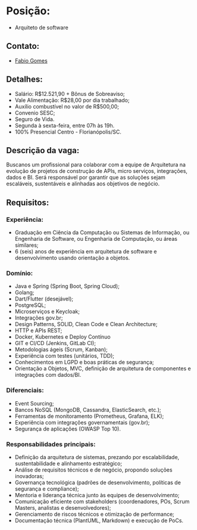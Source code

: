 # Posição:
- Arquiteto de software

## Contato:
- [Fabio Gomes](https://www.linkedin.com/in/fabio-gomes-27a4241a4)

## Detalhes:

- Salário: R$12.521,90 + Bônus de Sobreaviso;
- Vale Alimentação: R$28,00 por dia trabalhado;
- Auxílio combustível no valor de R$500,00;
- Convenio SESC;
- Seguro de Vida. 
- Segunda à sexta-feira, entre 07h às 19h.
- 100% Presencial Centro - Florianópolis/SC. 

## Descrição da vaga:

Buscanos um profissional para colaborar com a equipe de Arquitetura na evolução de projetos de construção de APIs, micro serviços, integrações, dados e BI. Será responsável por garantir que as soluções sejam escaláveis, sustentáveis e alinhadas aos objetivos de negócio. 

## Requisitos:

### Experiência:
- Graduação em Ciência da Computação ou Sistemas de Informação, ou Engenharia de Software, ou Engenharia de Computação, ou áreas similares;
- 6 (seis) anos de experiência em arquitetura de software e desenvolvimento usando orientação a objetos. 

### Domínio:
- Java e Spring (Spring Boot, Spring Cloud);
- Golang;
- Dart/Flutter (desejável);
- PostgreSQL;
- Microserviços e Keycloak; 
- Integrações gov.br;
- Design Patterns, SOLID, Clean Code e Clean Architecture;
- HTTP e APIs REST;
- Docker, Kubernetes e Deploy Contínuo
- GIT e CI/CD (Jenkins, GitLab CI);
- Metodologias ágeis (Scrum, Kanban);
- Experiência com testes (unitários, TDD);
- Conhecimentos em LGPD e boas práticas de segurança;
- Orientação a Objetos, MVC, definição de arquitetura de componentes e integrações com dados/BI. 

### Diferenciais:

- Event Sourcing;
- Bancos NoSQL (MongoDB, Cassandra, ElasticSearch, etc.);
- Ferramentas de monitoramento (Prometheus, Grafana, ELK);
- Experiência com integrações governamentais (gov.br);
- Segurança de aplicações (OWASP Top 10).

### Responsabilidades principais:

- Definição da arquitetura de sistemas, prezando por escalabilidade, sustentabilidade e alinhamento estratégico;
- Análise de requisitos técnicos e de negócio, propondo soluções inovadoras;
- Governança tecnológica (padrões de desenvolvimento, políticas de segurança e compliance);
- Mentoria e liderança técnica junto às equipes de desenvolvimento;
- Comunicação eficiente com stakeholders (coordenadores, POs, Scrum Masters, analistas e desenvolvedores);
- Gerenciamento de riscos técnicos e otimização de performance;
- Documentação técnica (PlantUML, Markdown) e execução de PoCs.